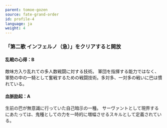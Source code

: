 ```yaml
---
parent: tomoe-gozen
source: fate-grand-order
id: profile-4
language: ja
weight: 4
---
```


### 「第二歌 インフェルノ（急）」をクリアすると開放

#### 乱戦の心得：B

敵味方入り乱れての多人数戦闘に対する技術。
軍団を指揮する能力ではなく、軍勢の中の一騎として奮戦するための戦闘技術。多対多、一対多の戦いに巴は慣れている。

#### 血脈励起：A

生前の巴が無意識に行っていた自己暗示の一種。
サーヴァントとして現界するにあたっては、鬼種としての力を一時的に増幅させるスキルとして定義されている。
